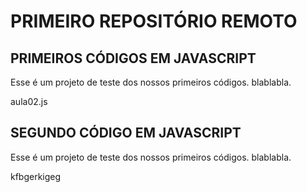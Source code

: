 # PRIMEIRO REPOSITÓRIO REMOTO 

## PRIMEIROS CÓDIGOS EM JAVASCRIPT
Esse é um projeto de teste dos nossos primeiros códigos.
blablabla.

aula02.js

## SEGUNDO CÓDIGO EM JAVASCRIPT

Esse é um projeto de teste dos nossos primeiros códigos.
blablabla.


kfbgerkigeg